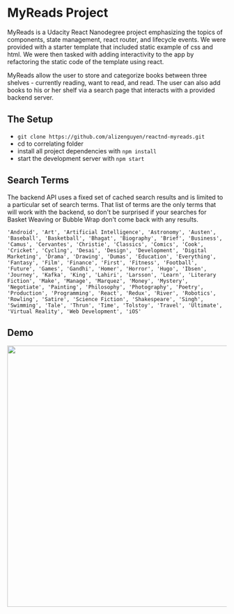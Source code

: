 # MyReads Project

MyReads is a Udacity React Nanodegree project emphasizing the topics of components, state management, react router, and lifecycle events. We were provided with a starter template that included static example of css and html. We were then tasked with adding interactivity to the app by refactoring the static code of the template using react. 

MyReads allow the user to store and categorize books between three shelves - currently reading, want to read, and read. The user can also add books to his or her shelf via a search page that interacts with a provided backend server. 

## The Setup

* `git clone https://github.com/alizenguyen/reactnd-myreads.git`
* cd to correlating folder
* install all project dependencies with `npm install`
* start the development server with `npm start`

## Search Terms

The backend API uses a fixed set of cached search results and is limited to a particular set of search terms. That list of terms are the only terms that will work with the backend, so don't be surprised if your searches for Basket Weaving or Bubble Wrap don't come back with any results.

`'Android', 'Art', 'Artificial Intelligence', 'Astronomy', 'Austen', 'Baseball', 'Basketball', 'Bhagat', 'Biography', 'Brief', 'Business', 'Camus', 'Cervantes', 'Christie', 'Classics', 'Comics', 'Cook', 'Cricket', 'Cycling', 'Desai', 'Design', 'Development', 'Digital Marketing', 'Drama', 'Drawing', 'Dumas', 'Education', 'Everything', 'Fantasy', 'Film', 'Finance', 'First', 'Fitness', 'Football', 'Future', 'Games', 'Gandhi', 'Homer', 'Horror', 'Hugo', 'Ibsen', 'Journey', 'Kafka', 'King', 'Lahiri', 'Larsson', 'Learn', 'Literary Fiction', 'Make', 'Manage', 'Marquez', 'Money', 'Mystery', 'Negotiate', 'Painting', 'Philosophy', 'Photography', 'Poetry', 'Production', 'Programming', 'React', 'Redux', 'River', 'Robotics', 'Rowling', 'Satire', 'Science Fiction', 'Shakespeare', 'Singh', 'Swimming', 'Tale', 'Thrun', 'Time', 'Tolstoy', 'Travel', 'Ultimate', 'Virtual Reality', 'Web Development', 'iOS'`

## Demo
<img src="./src/images/myReads-Main.gif" width="600">
